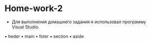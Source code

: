 # Home-work-2


- Для выполнения домашнего задания я использовал программу Visual Studio. 

• heder
• main
• foter
• section
• aside

